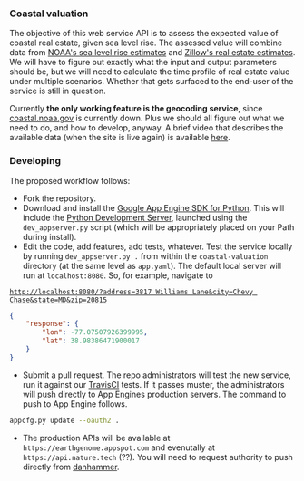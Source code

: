 ### Coastal valuation

The objective of this web service API is to assess the expected value of coastal real estate, given sea level rise.  The assessed value will combine data from [NOAA's sea level rise estimates](https://www.climate.gov/maps-data/dataset/sea-level-rise-map-viewer) and [Zillow's real estate estimates](http://www.zillow.com/howto/api/GetZestimate.htm).  We will have to figure out exactly what the input and output parameters should be, but we will need to calculate the time profile of real estate value under multiple scenarios.  Whether that gets surfaced to the end-user of the service is still in question.

Currently **the only working feature is the geocoding service**, since [coastal.noaa.gov](https://coastal.noaa.gov) is currently down.  Plus we should all figure out what we need to do, and how to develop, anyway.  A brief video that describes the available data (when the site is live again) is available [here](https://www.climate.gov/news-features/decision-makers-toolbox/viewing-sea-level-rise).

### Developing

The proposed workflow follows:

- Fork the repository.
- Download and install the [Google App Engine SDK for Python](https://cloud.google.com/appengine/downloads).  This will include the [Python Development Server](https://cloud.google.com/appengine/docs/python/tools/devserver), launched using the `dev_appserver.py` script (which will be appropriately placed on your Path during install).
- Edit the code, add features, add tests, whatever.  Test the service locally by running `dev_appserver.py .` from within the `coastal-valuation` directory (at the same level as `app.yaml`).  The default local server will run at `localhost:8080`.  So, for example, navigate to

[`http://localhost:8080/?address=3817 Williams Lane&city=Chevy Chase&state=MD&zip=20815`](http://localhost:8080/?address=3817%20Williams%20Lane&city=Chevy%20Chase&state=MD&zip=20815)

```json
{
    "response": {
        "lon": -77.07507926399995,
        "lat": 38.98386471900017
    }
}
```
- Submit a pull request.  The repo administrators will test the new service, run it against our [TravisCI](https://travis-ci.org/) tests. If it passes muster, the administrators will push directly to App Engines production servers.  The command to push to App Engine follows.

```bash
appcfg.py update --oauth2 .
```

- The production APIs will be available at `https://earthgenome.appspot.com` and evenutally at `https://api.nature.tech` (??). You will need to request authority to push directly from [danhammer](https://github.com/danhammer).
